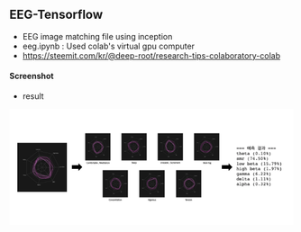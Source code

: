 ## EEG-Tensorflow

* EEG image matching file using inception
* eeg.ipynb : Used colab's virtual gpu computer
* https://steemit.com/kr/@deep-root/research-tips-colaboratory-colab

#### Screenshot
* result

![image](./workspace/result.jpg)

